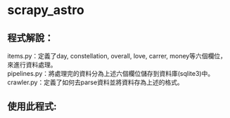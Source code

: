 # scrapy_astro
## 程式解說：
items.py：定義了day, constellation, overall, love, carrer, money等六個欄位，來進行資料處理。  
pipelines.py：將處理完的資料分為上述六個欄位儲存到資料庫(sqlite3)中。  
crawler.py：定義了如何去parse資料並將資料存為上述的格式。  

## 使用此程式:



